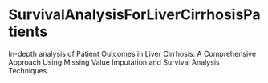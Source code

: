 # SurvivalAnalysisForLiverCirrhosisPatients
In-depth analysis of Patient Outcomes in Liver Cirrhosis: A Comprehensive Approach Using Missing Value Imputation and Survival Analysis Techniques.
